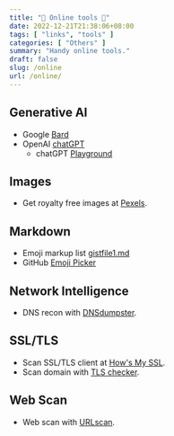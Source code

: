 ```yaml
---
title: "🔧 Online tools 🔨"
date: 2022-12-21T21:38:06+08:00
tags: [ "links", "tools" ]
categories: [ "Others" ]
summary: "Handy online tools."
draft: false
slug: /online
url: /online/
---
```


## Generative AI

 - Google [Bard](https://bard.google.com/chat)
 - OpenAI [chatGPT](https://chat.openai.com/)
   - chatGPT [Playground](https://platform.openai.com/playground?ref=FutureTools.io)

## Images
 
 - Get royalty free images at [Pexels](https://www.pexels.com/).
 
## Markdown

 - Emoji markup list [gistfile1.md](https://gist.github.com/rxaviers/7360908)
 - GitHub [Emoji Picker](https://github-emoji-picker.rickstaa.dev/)

## Network Intelligence

 - DNS recon with [DNSdumpster](https://dnsdumpster.com/).

## SSL/TLS 
 
 - Scan SSL/TLS client at [How's My SSL](https://www.howsmyssl.com/).
 - Scan domain with [TLS checker](https://www.cdn77.com/tls-test).

## Web Scan

 - Web scan with [URLscan](https://urlscan.io/).


<!--
## Others

 - https://plate.ziwei-yun.com/plate.php
 - https://www.eee-learning.com/article/2076
 - https://fengshuirepublic.teachable.com/

-->


